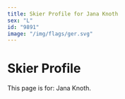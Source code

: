 ```yaml
---
title: Skier Profile for Jana Knoth
sex: "L"
id: "9891"
image: "/img/flags/ger.svg" 
---
```


# Skier Profile

This page is for: Jana Knoth.
    
